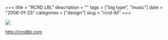 +++
title = "RCRD LBL"
description = ""
tags = ["big type", "music"]
date = "2008-01-23"
categories = ["design"]
slug = "rcrd-lbl"
+++


 

  <div id="screens-thumbs" class="clearfix">
    <div class="txt-center" id="design-submission"><a href="http://rcrdlbl.com/"><img id='bluga-thumbnail-1095' class='bluga-thumbnail large' src='//konigi.com/media/bluga/
wt47f282028daaf_0.jpg'/></a></div>  
  </div>   
<p><a href="http://rcrdlbl.com/">http://rcrdlbl.com</a></p>




